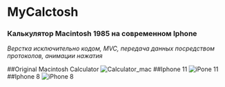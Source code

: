 # MyCalctosh
### Калькулятор Macintosh 1985 на современном Iphone
*Верстка исключительно кодом, MVC, передача данных посредством протоколов, анимации нажатия*

##Original Macintosh Calculator
![Calculator_mac](https://user-images.githubusercontent.com/79677367/189838251-fd4ea6ca-6d79-49e8-aead-5d71f1317f7f.png)
##Iphone 11
![ iPone 11](https://user-images.githubusercontent.com/79677367/189838273-cf4976a6-a918-4e17-a58b-bf6334d78b0d.png)
##Iphone 8
![iPhone 8](https://user-images.githubusercontent.com/79677367/189838281-e5a56744-9e5c-4930-b094-29f99099db4b.png)


